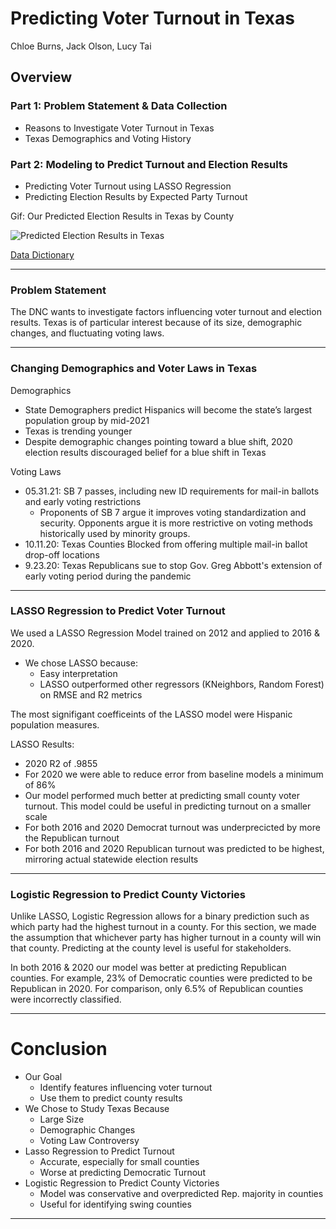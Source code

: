 # Predicting Voter Turnout in Texas

Chloe Burns, Jack Olson, Lucy Tai

## Overview

### Part 1: Problem Statement & Data Collection
- Reasons to Investigate Voter Turnout in Texas
- Texas Demographics and Voting History

### Part 2: Modeling to Predict Turnout and Election Results
- Predicting Voter Turnout using LASSO Regression
- Predicting Election Results by Expected Party Turnout


Gif: Our Predicted Election Results in Texas by County


![Predicted Election Results in Texas](https://media.giphy.com/media/ZEqGWjgKhRp2s5QgAi/giphy.gif)

[Data Dictionary](https://1drv.ms/x/s!AmhftIfHAUqyiW-SrChdkB1cuXvl?e=mlsboB)

___

### Problem Statement

The DNC wants to investigate factors influencing voter turnout and election results. Texas is of particular interest because of its size, demographic changes, and fluctuating voting laws.

---

### Changing Demographics and Voter Laws in Texas

Demographics
- State Demographers predict Hispanics will become the state’s largest population group by mid-2021
- Texas is trending younger
- Despite demographic changes pointing toward a blue shift, 2020 election results discouraged belief for a blue shift in Texas

Voting Laws
- 05.31.21: SB 7 passes, including new ID requirements for mail-in ballots and early voting restrictions
  - Proponents of SB 7 argue it improves voting standardization and security. Opponents argue it is more restrictive on voting methods historically used by minority groups.
- 10.11.20: Texas Counties Blocked from offering multiple mail-in ballot drop-off locations
- 9.23.20: Texas Republicans sue to stop Gov. Greg Abbott's extension of early voting period during the pandemic 

---

### LASSO Regression to Predict Voter Turnout 

We used a LASSO Regression Model trained on 2012 and applied to 2016 & 2020.

- We chose LASSO because:
   - Easy interpretation
   - LASSO outperformed other regressors (KNeighbors, Random Forest) on RMSE and R2 metrics
   
The most signifigant coefficeints of the LASSO model were Hispanic population measures.

LASSO Results:
- 2020 R2 of .9855
- For 2020 we were able to reduce error from baseline models a minimum of 86%
- Our model performed much better at predicting small county voter turnout. This model could be useful in predicting turnout on a smaller scale
- For both 2016 and 2020 Democrat turnout was underprecicted by more the Republican turnout
- For both 2016 and 2020 Republican turnout was predicted to be highest, mirroring actual statewide election results

---

### Logistic Regression to Predict County Victories

Unlike LASSO, Logistic Regression allows for a binary prediction such as which party had the highest turnout in a county. For this section, we made the assumption that whichever party has higher turnout in a county will win that county. Predicting at the county level is useful for stakeholders.

In both 2016 & 2020 our model was better at predicting Republican counties. For example, 23% of Democratic counties were predicted to be Republican in 2020. For comparison, only 6.5% of Republican counties were incorrectly classified.

---

# Conclusion

- Our Goal
  - Identify features influencing voter turnout
  - Use them to predict county results
- We Chose to Study Texas Because
  - Large Size
  - Demographic Changes
  - Voting Law Controversy
- Lasso Regression to Predict Turnout
  - Accurate, especially for small counties
  - Worse at predicting Democratic Turnout
- Logistic Regression to Predict County Victories
  - Model was conservative and overpredicted Rep. majority in counties
  - Useful for identifying swing counties
  
--- 




  

 

  









